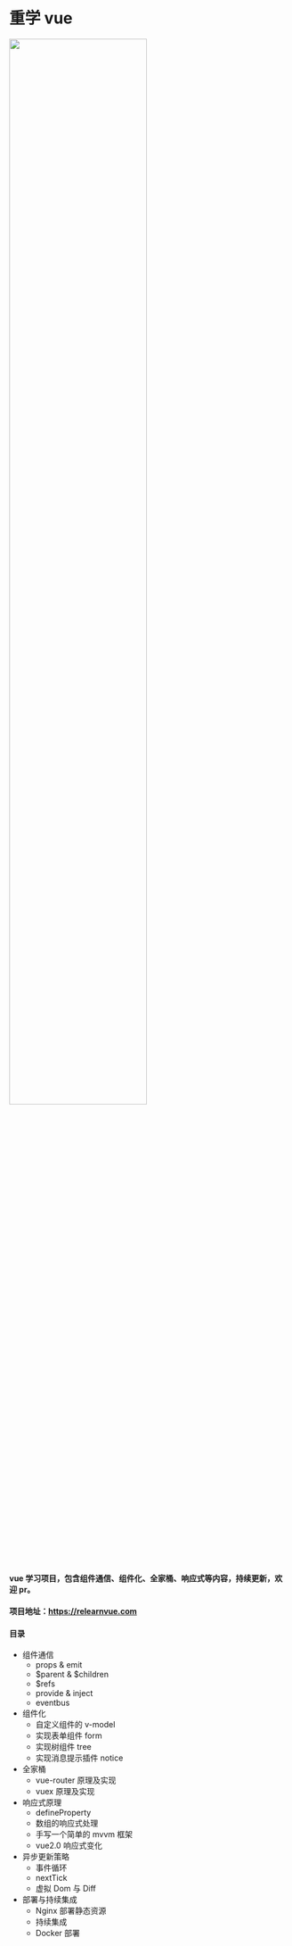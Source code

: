 # 重学 vue

<img src="https://relearnvue.com/static/logo.svg" style="width: 70%">

#### vue 学习项目，包含组件通信、组件化、全家桶、响应式等内容，持续更新，欢迎 pr。

#### 项目地址：https://relearnvue.com

#### 目录

- 组件通信
  - props & emit
  - $parent & $children
  - \$refs
  - provide & inject
  - eventbus
- 组件化
  - 自定义组件的 v-model
  - 实现表单组件 form
  - 实现树组件 tree
  - 实现消息提示插件 notice
- 全家桶
  - vue-router 原理及实现
  - vuex 原理及实现
- 响应式原理
  - defineProperty
  - 数组的响应式处理
  - 手写一个简单的 mvvm 框架
  - vue2.0 响应式变化
- 异步更新策略
  - 事件循环
  - nextTick
  - 虚拟 Dom 与 Diff
- 部署与持续集成
  - Nginx 部署静态资源
  - 持续集成
  - Docker 部署
